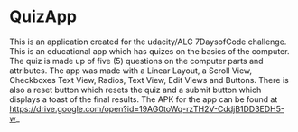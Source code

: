 # QuizApp
This is an application created for the udacity/ALC 7DaysofCode challenge.
This is an educational app which has quizes on the basics of the computer. 
The quiz is made up of five (5) questions on the computer parts and attributes. 
The app was made with a Linear Layout, a Scroll View, Checkboxes Text View, Radios, Text View, Edit Views and Buttons. 
There is also a reset button which resets the quiz and a submit button which displays a toast of the final results. 
The APK for the app can be found at https://drive.google.com/open?id=19AG0toWq-rzTH2V-CddjB1DD3EDH5-w_
